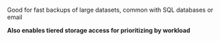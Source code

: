 Good for fast backups of large datasets, common with SQL databases or email

**Also enables tiered storage access for prioritizing by workload**